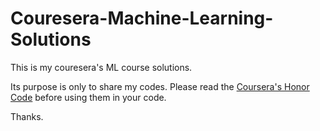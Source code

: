 # Couresera-Machine-Learning-Solutions
This is my couresera's ML course solutions. 

Its purpose is only to share my codes. Please read the [Coursera's Honor Code](https://learner.coursera.help/hc/en-us/articles/209818863-Coursera-Honor-Code) before using them in your code.



Thanks.